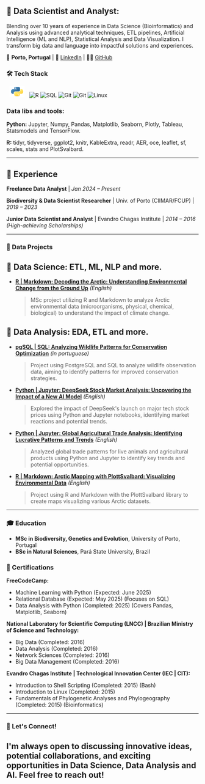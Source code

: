 ## 🚀 Data Scientist and Analyst:
Blending over 10 years of experience in Data Science (Bioinformatics) and Analysis using advanced analytical techniques, ETL pipelines, Artificial Intelligence (ML and NLP), Statistical Analysis and Data Visualization. 
I transform big data and language into impactful solutions and experiences.

📍 **Porto, Portugal** | 🔗 [LinkedIn](https://linkedin.com/in/patrick-egon-santos) | 👨‍💻 [GitHub](https://github.com/patrickegon) 

### 🛠️ Tech Stack

<p align="left">
  <img alt="Python" height="30" width="40" src="https://raw.githubusercontent.com/devicons/devicon/master/icons/python/python-original.svg">
  <img alt="R" height="30" width="40" src="https://cdn.jsdelivr.net/gh/devicons/devicon@latest/icons/r/r-original.svg" />
  <img alt="SQL" height="30" width="40" src="https://cdn.jsdelivr.net/gh/devicons/devicon@latest/icons/azuresqldatabase/azuresqldatabase-original.svg" />
  <img alt="Git" height="30" width="40" src="https://cdn.jsdelivr.net/gh/devicons/devicon@latest/icons/git/git-original-wordmark.svg" />
  <img alt="Git" height="30" width="40" src="https://www.svgrepo.com/download/374074/shell.svg" />
  <img alt="Linux" height="30" width="40" src="https://www.svgrepo.com/download/448236/linux.svg" />
</p>

### Data libs and tools: 
**Python:** Jupyter, Numpy, Pandas, Matplotlib, Seaborn, Plotly, Tableau, Statsmodels and TensorFlow.

**R:** tidyr, tidyverse, ggplot2, knitr, KableExtra, readr, AER, oce, leaflet, sf, scales, stats and PlotSvalbard.

---
## 💼 Experience

**Freelance Data Analyst** | _Jan 2024 – Present_

**Biodiversity & Data Scientist Researcher** | Univ. of Porto (CIIMAR/FCUP) | _2019 – 2023_

**Junior Data Scientist and Analyst** | Evandro Chagas Institute | _2014 – 2016_ *(High-achieving Scholarships)*

---
### 🎲 Data Projects

## 🎲 Data Science: ETL, ML, NLP and more.

- [**R | Markdown: Decoding the Arctic: Understanding Environmental Change from the Ground Up**](https://github.com/patrickegon/tutorial-maps-arctic) *(English)*
    > MSc project utilizing R and Markdown to analyze Arctic environmental data (microorganisms, physical, chemical, biological) to understand the impact of climate change.

## 🎲 Data Analysis: EDA, ETL and more.

- [**pgSQL | SQL: Analyzing Wildlife Patterns for Conservation Optimization**](https://github.com/patrickegon/bio_observations) *(in portuguese)*
    > Project using PostgreSQL and SQL to analyze wildlife observation data, aiming to identify patterns for improved conservation strategies.
- [**Python | Jupyter: DeepSeek Stock Market Analysis: Uncovering the Impact of a New AI Model**](https://github.com/patrickegon/deepseek-stock-market) *(English)*
    > Explored the impact of DeepSeek's launch on major tech stock prices using Python and Jupyter notebooks, identifying market reactions and potential trends.
- [**Python | Jupyter: Global Agricultural Trade Analysis: Identifying Lucrative Patterns and Trends**](https://github.com/patrickegon/agricultural-trade-analysis) *(English)*
    > Analyzed global trade patterns for live animals and agricultural products using Python and Jupyter to identify key trends and potential opportunities.
- [**R | Markdown: Arctic Mapping with PlottSvalbard: Visualizing Environmental Data**](https://github.com/patrickegon/project) *(English)*
    > Project using R and Markdown with the PlottSvalbard library to create maps visualizing various Arctic datasets.

---

### 🎓 Education

* **MSc in Biodiversity, Genetics and Evolution**, University of Porto, Portugal
* **BSc in Natural Sciences**, Pará State University, Brazil

### 📜 Certifications

**FreeCodeCamp:**
* Machine Learning with Python (Expected: June 2025)
* Relational Database (Expected: May 2025) (Focuses on SQL)
* Data Analysis with Python (Completed: 2025) (Covers Pandas, Matplotlib, Seaborn)

**National Laboratory for Scientific Computing (LNCC) | Brazilian Ministry of Science and Technology:**
* Big Data (Completed: 2016)
* Data Analysis (Completed: 2016)
* Network Sciences (Completed: 2016)
* Big Data Management (Completed: 2016)

**Evandro Chagas Institute | Technological Innovation Center (IEC | CIT):**
* Introduction to Shell Scripting (Completed: 2015) (Bash)
* Introduction to Linux (Completed: 2015)
* Fundamentals of Phylogenetic Analyses and Phylogeography (Completed: 2015) (Bioinformatics)

---

### 🤝 Let's Connect!

I'm always open to discussing innovative ideas, potential collaborations, and exciting opportunities in Data Science, Data Analysis and AI. Feel free to reach out!
---
